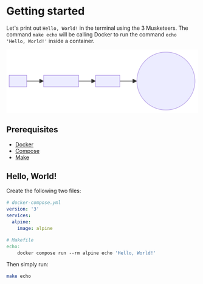 # Getting started

<!-- Copy of README.md#getting-started -->

Let's print out `Hello, World!` in the terminal using the 3 Musketeers. The command `make echo` will be calling Docker to run the command `echo 'Hello, World!'` inside a container.

![getting-started](./assets/getting-started.mmd.svg)

## Prerequisites

- [Docker][linkDocker]
- [Compose][linkCompose]
- [Make](https://www.gnu.org/software/make/)

## Hello, World!

Create the following two files:

```yaml
# docker-compose.yml
version: '3'
services:
  alpine:
    image: alpine
```

```makefile
# Makefile
echo:
	docker compose run --rm alpine echo 'Hello, World!'
```

Then simply run:

```bash
make echo
```

[linkDocker]: https://docs.docker.com/engine/installation/
[linkCompose]: https://docs.docker.com/compose/install/
